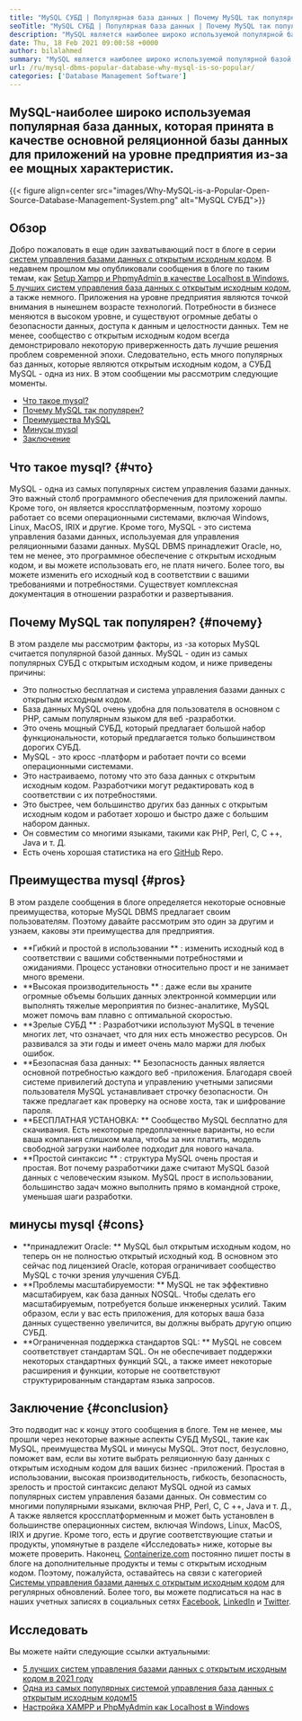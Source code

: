 ```yaml
---
title: "MySQL СУБД | Популярная база данных | Почему MySQL так популярен?" 
seoTitle: "MySQL СУБД | Популярная база данных | Почему MySQL так популярен?" 
description: "MySQL является наиболее широко используемой популярной базой данных, которая принята в качестве основной реляционной базы данных для приложений на уровне предприятия из-за ее мощных характеристик." 
date: Thu, 18 Feb 2021 09:00:58 +0000
author: bilalahmed
summary: "MySQL является наиболее широко используемой популярной базой данных, которая принимается в качестве основной реляционной базы данных для приложений на уровне предприятия из-за ее мощных характеристик." 
url: /ru/mysql-dbms-popular-database-why-mysql-is-so-popular/
categories: ['Database Management Software']
---
```


## MySQL-наиболее широко используемая популярная база данных, которая принята в качестве основной реляционной базы данных для приложений на уровне предприятия из-за ее мощных характеристик.

{{< figure align=center src="images/Why-MySQL-is-a-Popular-Open-Source-Database-Management-System.png" alt="MySQL СУБД">}}


## Обзор
Добро пожаловать в еще один захватывающий пост в блоге в серии [систем управления базами данных с открытым исходным кодом][1]. В недавнем прошлом мы опубликовали сообщения в блоге по таким темам, как [Setup Xampp и PhpmyAdmin в качестве Localhost в Windows][2], [5 лучших систем управления база данных с открытым исходным кодом][3], а также немного. Приложения на уровне предприятия являются точкой внимания в нынешнем возрасте технологий. Потребности в бизнесе меняются в высоком уровне, и существуют огромные дебаты о безопасности данных, доступа к данным и целостности данных. Тем не менее, сообщество с открытым исходным кодом всегда демонстрировало некоторую приверженность дать лучшие решения проблем современной эпохи. Следовательно, есть много популярных баз данных, которые являются открытым исходным кодом, а СУБД MySQL - одна из них. В этом сообщении мы рассмотрим следующие моменты.
  * [Что такое mysql?][4]
  * [Почему MySQL так популярен?][5]
  * [Преимущества MySQL][6]
  * [Минусы mysql][7]
  * [Заключение][8]

## Что такое mysql?   {#что}
MySQL - одна из самых популярных систем управления базами данных. Это важный столб программного обеспечения для приложений лампы. Кроме того, он является кроссплатформенным, поэтому хорошо работает со всеми операционными системами, включая Windows, Linux, MacOS, IRIX и другие. Кроме того, MySQL - это система управления базами данных, используемая для управления реляционными базами данных. MySQL DBMS принадлежит Oracle, но, тем не менее, это программное обеспечение с открытым исходным кодом, и вы можете использовать его, не платя ничего. Более того, вы можете изменить его исходный код в соответствии с вашими требованиями и потребностями. Существует комплексная документация в отношении разработки и развертывания.

## Почему MySQL так популярен?   {#почему}
В этом разделе мы рассмотрим факторы, из -за которых MySQL считается популярной базой данных. MySQL - один из самых популярных СУБД с открытым исходным кодом, и ниже приведены причины:
  * Это полностью бесплатная и система управления базами данных с открытым исходным кодом.
  * База данных MySQL очень удобна для пользователя в основном с PHP, самым популярным языком для веб -разработки.
  * Это очень мощный СУБД, который предлагает большой набор функциональности, который предлагается только большинством дорогих СУБД.
  * MySQL - это кросс -платформ и работает почти со всеми операционными системами.
  * Это настраиваемо, потому что это база данных с открытым исходным кодом. Разработчики могут редактировать код в соответствии с их потребностями.
  * Это быстрее, чем большинство других баз данных с открытым исходным кодом и работает хорошо и быстро даже с большим набором данных.
  * Он совместим со многими языками, такими как PHP, Perl, C, C ++, Java и т. Д.
  * Есть очень хорошая статистика на его [GitHub][9] Repo.

## Преимущества mysql   {#pros}
В этом разделе сообщения в блоге определяется некоторые основные преимущества, которые MySQL DBMS предлагает своим пользователям. Поэтому давайте рассмотрим это один за другим и узнаем, каковы эти преимущества для предприятия.
  * **Гибкий и простой в использовании ** : изменить исходный код в соответствии с вашими собственными потребностями и ожиданиями. Процесс установки относительно прост и не занимает много времени.
  * **Высокая производительность ** : даже если вы храните огромные объемы больших данных электронной коммерции или выполнять тяжелые мероприятия по бизнес-аналитике, MySQL может помочь вам плавно с оптимальной скоростью.
  * **Зрелые СУБД ** : Разработчики используют MySQL в течение многих лет, что означает, что для них есть множество ресурсов. Он развивался за эти годы и имеет очень мало маржи для любых ошибок.
  * **Безопасная база данных: **  Безопасность данных является основной потребностью каждого веб -приложения. Благодаря своей системе привилегий доступа и управлению учетными записями пользователя MySQL устанавливает строчку безопасности. Он также предлагает как проверку на основе хоста, так и шифрование пароля.
  * **БЕСПЛАТНАЯ УСТАНОВКА: **  Сообщество MySQL бесплатно для скачивания. Есть некоторые предоплаченные варианты, но если ваша компания слишком мала, чтобы за них платить, модель свободной загрузки наиболее подходит для нового начала.
  * **Простой синтаксис ** : структура MySQL очень простая и простая. Вот почему разработчики даже считают MySQL базой данных с человеческим языком. MySQL прост в использовании, большинство задач можно выполнить прямо в командной строке, уменьшая шаги разработки.

## минусы mysql   {#cons}
  * **принадлежит Oracle: **  MySQL был открытым исходным кодом, но теперь он не полностью открытый исходный код. В основном это сейчас под лицензией Oracle, которая ограничивает сообщество MySQL с точки зрения улучшения СУБД.
  * **Проблемы масштабируемости: **  MySQL не так эффективно масштабируем, как база данных NOSQL. Чтобы сделать его масштабируемым, потребуется больше инженерных усилий. Таким образом, если у вас есть приложения, для которых ваша база данных существенно увеличится, вы должны выбрать другую опцию СУБД.
  * **Ограниченная поддержка стандартов SQL: **  MySQL не совсем соответствует стандартам SQL. Он не обеспечивает поддержки некоторых стандартных функций SQL, а также имеет некоторые расширения и функции, которые не соответствуют структурированным стандартам языка запросов.

## Заключение   {#conclusion}
Это подводит нас к концу этого сообщения в блоге. Тем не менее, мы прошли через некоторые важные аспекты СУБД MySQL, такие как MySQL, преимущества MySQL и минусы MySQL. Этот пост, безусловно, поможет вам, если вы хотите выбрать реляционную базу данных с открытым исходным кодом для ваших бизнес -приложений. Простая в использовании, высокая производительность, гибкость, безопасность, зрелость и простой синтаксис делают MySQL одной из самых популярных систем управления базами данных. Он совместим со многими популярными языками, включая PHP, Perl, C, C ++, Java и т. Д., А также является кроссплатформенным и может быть установлен в большинстве операционных систем, включая Windows, Linux, MacOS, IRIX и другие. Кроме того, есть и другие соответствующие статьи и продукты, упомянутые в разделе «Исследовать» ниже, которые вы можете проверить.
Наконец, [Containerize.com][10] постоянно пишет посты в блоге на дополнительные продукты и темы с открытым исходным кодом. Поэтому, пожалуйста, оставайтесь на связи с категорией [Системы управления базами данных с открытым исходным кодом][11] для регулярных обновлений. Более того, вы можете подписаться на нас в наших учетных записях в социальных сетях [Facebook][12], [LinkedIn][13] и [Twitter][14].

## Исследовать
Вы можете найти следующие ссылки актуальными:
  * [5 лучших систем управления базами данных с открытым исходным кодом в 2021 году][3]
  * [Одна из самых популярных системой управления база данных с открытым исходным кодом][15][15]
  * [Настройка XAMPP и PhpMyAdmin как Localhost в Windows][2]

  
[1]: https://blog.containerize.com/category/database-management-software/
[2]: https://blog.containerize.com/database-management-software/how-to-setup-xampp-and-phpmyadmin-as-localhost-on-windows/
[3]: https://blog.containerize.com/2021/02/12/top-5-open-source-dbms-software-in-2021-mysql-and-alternatives/
[4]: #what
[5]: #why
[6]: #pros
[7]: #cons
[8]: #conclusion
[9]: https://github.com/mysql/mysql-server
[10]: https://www.containerize.com/
[11]: https://products.containerize.com/database-management-system
[12]: https://web.facebook.com/containerize
[13]: https://www.linkedin.com/company/containerize/
[14]: https://twitter.com/containerize_co
[15]: https://products.containerize.com/database-management-system/mysql
